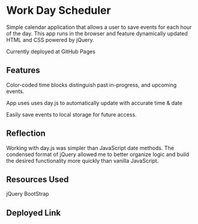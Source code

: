 # Work Day Scheduler

Simple calendar application that allows a user to save events for each hour of the day. This app runs in the browser and feature dynamically updated HTML and CSS powered by jQuery.

Currently deployed at GitHub Pages

## Features

Color-coded time blocks distinguish past in-progress, and upcoming events.

App uses uses day.js to automatically update with accurate time & date

Easily save events to local storage for future access.

## Reflection

Working with day.js was simpler than JavaScript date methods.
The condensed format of jQuery allowed me to better organize logic and build the desired functionality more quickly than vanilla JavaScript.

## Resources Used

jQuery
BootStrap

## Deployed Link
